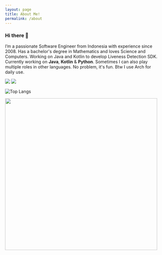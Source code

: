 ```yaml
---
layout: page
title: About Me!
permalink: /about
---
```


### Hi there 👋
I’m a passionate Software Engineer from Indonesia with experience since 2008. 
Has a bachelor's degree in Mathematics and loves Science and Computers. 
Working on Java and Kotlin to develop Liveness Detection SDK.
Currently working on **Java**, **Kotlin** & **Python**.
Sometimes I can also play multiple roles in other languages. No problem, it's fun.
Btw I use Arch for daily use.

<a target="_blank" href="https://www.linkedin.com/in/hanggaajisayekti/"><img src="https://img.shields.io/badge/LinkedIn-0077B5?style=for-the-badge&logo=linkedin&logoColor=white"/></a>
<a target="_blank" href="https://www.hackerrank.com/bazeniancode"><img src="https://img.shields.io/badge/-Hackerrank-2EC866?style=for-the-badge&logo=HackerRank&logoColor=white"/></a>

![Top Langs](https://github-readme-stats.vercel.app/api/top-langs/?username=hangga&hide=css,scss,html&langs_count=10&layout=compact&theme=ambient_gradient)

<img src="https://stats.dooboo.io/api/github-stats?login=hangga&hide=css,scss,html" width="500"/> 